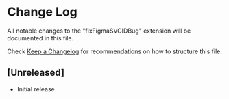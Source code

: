 # Change Log

All notable changes to the "fixFigmaSVGIDBug" extension will be documented in this file.

Check [Keep a Changelog](http://keepachangelog.com/) for recommendations on how to structure this file.

## [Unreleased]

- Initial release
